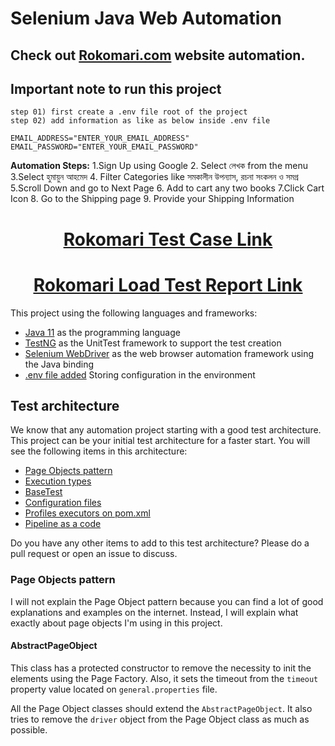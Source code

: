 # Selenium Java Web Automation

## Check out [Rokomari.com](https://www.rokomari.com/book) website automation.

## Important  note to run this project 
```
step 01) first create a .env file root of the project 
step 02) add information as like as below inside .env file

EMAIL_ADDRESS="ENTER_YOUR_EMAIL_ADDRESS"
EMAIL_PASSWORD="ENTER_YOUR_EMAIL_PASSWORD"

```

**Automation Steps:**
1.Sign Up using Google
2. Select লেখক from the menu
3.Select হুমায়ুন আহমেদ
4. Filter  Categories like সমকালীন উপন্যাস, রচনা সংকলন ও সমগ্র
5.Scroll Down and go to Next Page
6. Add to cart any two books
7.Click Cart Icon
8. Go to the Shipping page
9. Provide your Shipping Information

<h1 align="center">
  <a href="https://docs.google.com/spreadsheets/d/1q_RnSs-LeAj5PcEE6dC_HJYKcGzQHskX/edit?usp=sharing&ouid=111806113776334653691&rtpof=true&sd=true"><u>Rokomari Test Case Link</u></a> 
</h1>

<h1 align="center">
  <a href="https://drive.google.com/drive/folders/1dH5ByL-9DyGZgJd3R0NOsu_-3Ce2lEdG?usp=sharing"><u>Rokomari Load Test Report Link</u></a> 
</h1>
 
This project using the following languages and frameworks:

* [Java 11](https://openjdk.java.net/projects/jdk/11/) as the programming language
* [TestNG](https://testng.org/doc/) as the UnitTest framework to support the test creation
* [Selenium WebDriver](https://www.selenium.dev/) as the web browser automation framework using the Java binding
* [.env file added](https://github.com/cdimascio/dotenv-java) Storing configuration in the environment

## Test architecture

We know that any automation project starting with a good test architecture.
This project can be your initial test architecture for a faster start.
You will see the following items in this architecture:

* [Page Objects pattern](#page-objects-pattern)
* [Execution types](#execution-types)
* [BaseTest](#basetest)
* [Configuration files](#configuration-files)
* [Profiles executors on pom.xml](#profiles-executors-on-pomxml)
* [Pipeline as a code](#pipeline-as-a-code)


Do you have any other items to add to this test architecture? Please do a pull request or open an issue to discuss.

### Page Objects pattern
I will not explain the Page Object pattern because you can find a lot of good explanations and examples on the internet.
Instead, I will explain what exactly about page objects I'm using in this project.

#### AbstractPageObject
This class has a protected constructor to remove the necessity to init the elements using the Page Factory.
Also, it sets the timeout from the `timeout` property value located on `general.properties` file.

All the Page Object classes should extend the `AbstractPageObject`.
It also tries to remove the `driver` object from the Page Object class as much as possible.



